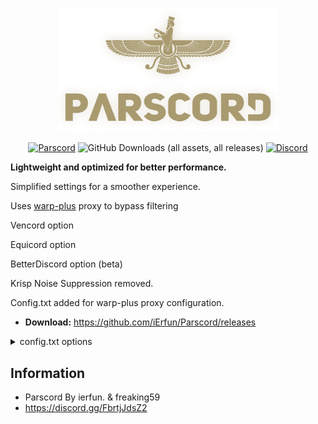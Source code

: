 <div align="center">

<a href="https://github.com/iErfun/Parscord"><img src="./assets/plogo.png" alt="Parscord" style="width: 70%"/></a>

[![Parscord](https://img.shields.io/badge/Parscord-grey?style=flat-square)](https://github.com/iErfun/Parscord)
![GitHub Downloads (all assets, all releases)](https://img.shields.io/github/downloads/iErfun/Parscord/total?style=flat-square&color=gray)
[![Discord](https://img.shields.io/discord/1266760643692859402?style=flat-square&logo=discord&logoColor=white&label=Discord&color=768AD4&)](https://discord.gg/FFbrtjJdsZ2)

</div>

**Lightweight and optimized for better performance.**

Simplified settings for a smoother experience.

Uses [warp-plus](https://github.com/bepass-org/warp-plus) proxy to bypass filtering

Vencord option

Equicord option

BetterDiscord option (beta)

Krisp Noise Suppression removed.

Config.txt added for warp-plus proxy configuration.

* **Download:** https://github.com/iErfun/Parscord/releases

<details>
<summary>config.txt options</summary>

```ini
MODE=1          # MODE=1 (Psiphon mode), MODE=2 (Warp mode), MODE=0 (disable proxy) 
DNS=1.1.1.1     # DNS address
REGION=US       # Psiphon country code
IP_MODE=1       # IP Version (options: 0, 1, 2, 3,) IP_MODE=1 (Only Ipv4), IP_MODE=2 (Only Ipv6), IP_MODE=3 (all)
KEY=            # Warp+ key
ENDPOINT=       # Warp endpoint

DEBUG=false     # Debug mode (options: true, false)
```

</details>

## Information
- Parscord By ierfun. & freaking59
- https://discord.gg/FbrtjJdsZ2
